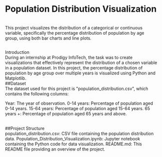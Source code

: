 # Population Distribution Visualization
<br>
This project visualizes the distribution of a categorical or continuous variable, specifically the percentage distribution of population by age group, using both bar charts and line plots.

<br>
<h2></h2>Introduction</h2>
<br>
During an internship at Prodigy InfoTech, the task was to create visualizations that effectively represent the distribution of a chosen variable in a population dataset. In this project, the percentage distribution of population by age group over multiple years is visualized using Python and Matplotlib.

<br>
##Dataset
<br>
The dataset used for this project is "population_distribution.csv", which contains the following columns:

Year: The year of observation.
0-14 years: Percentage of population aged 0-14 years.
15-64 years: Percentage of population aged 15-64 years.
65 years +: Percentage of population aged 65 years and above.

<br>
##Project Structure
<br>
population_distribution.csv: CSV file containing the population distribution data.
Population_Distribution_Visualization.ipynb: Jupyter notebook containing the Python code for data visualization.
README.md: This README file providing an overview of the project.

<br>


